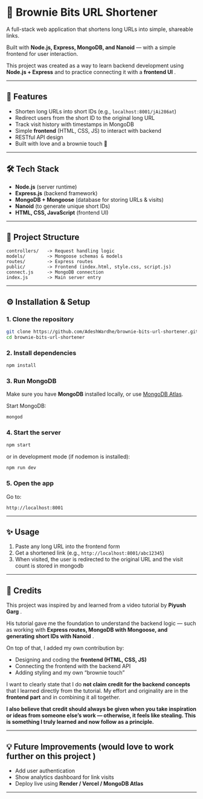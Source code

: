 # 🍫 Brownie Bits URL Shortener

A full-stack web application that shortens long URLs into simple, shareable links.

Built with **Node.js, Express, MongoDB, and Nanoid** — with a simple frontend for user interaction.

This project was created as a way to learn backend development using **Node.js + Express** and to practice connecting it with a  **frontend UI** .

---

## 🚀 Features

* Shorten long URLs into short IDs (e.g., `localhost:8001/jAi286at`)
* Redirect users from the short ID to the original long URL
* Track visit history with timestamps in MongoDB
* Simple **frontend** (HTML, CSS, JS) to interact with backend
* RESTful API design
* Built with love and a brownie touch 🍫

---

## 🛠️ Tech Stack

* **Node.js** (server runtime)
* **Express.js** (backend framework)
* **MongoDB + Mongoose** (database for storing URLs & visits)
* **Nanoid** (to generate unique short IDs)
* **HTML, CSS, JavaScript** (frontend UI)

---

## 📂 Project Structure

```
controllers/   -> Request handling logic
models/        -> Mongoose schemas & models
routes/        -> Express routes
public/        -> Frontend (index.html, style.css, script.js)
connect.js     -> MongoDB connection
index.js       -> Main server entry
```

---

## ⚙️ Installation & Setup

### 1. Clone the repository

```bash
git clone https://github.com/AdeshWardhe/brownie-bits-url-shortener.git
cd brownie-bits-url-shortener
```

### 2. Install dependencies

```bash
npm install
```

### 3. Run MongoDB

Make sure you have **MongoDB** installed locally, or use [MongoDB Atlas](https://www.mongodb.com/atlas).

Start MongoDB:

```bash
mongod
```

### 4. Start the server

```bash
npm start
```

or in development mode (if nodemon is installed):

```bash
npm run dev
```

### 5. Open the app

Go to:

```
http://localhost:8001
```

---

## ✨ Usage

1. Paste any long URL into the frontend form
2. Get a shortened link (e.g., `http://localhost:8001/abc12345`)
3. When visited, the user is redirected to the original URL and the visit count is stored in mongodb

---

## 🙏 Credits

This project was inspired by and learned from a video tutorial by  **Piyush Garg** .

His tutorial gave me the foundation to understand the backend logic — such as working with  **Express routes, MongoDB with Mongoose, and generating short IDs with Nanoid** .

On top of that, I added my own contribution by:

* Designing and coding the **frontend (HTML, CSS, JS)**
* Connecting the frontend with the backend API
* Adding styling and my own “brownie touch”

I want to clearly state that I do **not claim credit for the backend concepts** that I learned directly from the tutorial. My effort and originality are in the **frontend part** and in combining it all together.

**I also believe that credit should always be given when you take inspiration or ideas from someone else’s work — otherwise, it feels like stealing. This is something I truly learned and now follow as a principle.**

---

## 💡 Future Improvements (would love to work further on this project )

* Add user authentication
* Show analytics dashboard for link visits
* Deploy live using **Render / Vercel / MongoDB Atlas**

---
